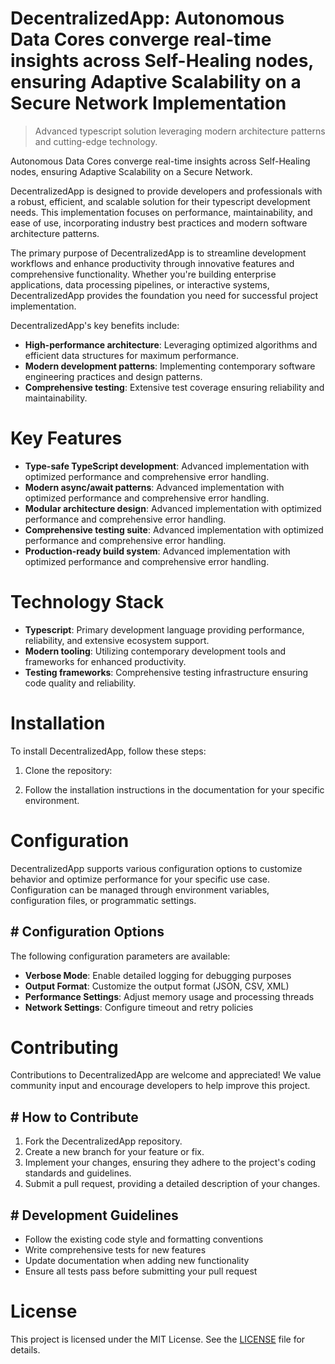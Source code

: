 <!-- fallback_DecentralizedApp_20251029010509_83236 -->

# DecentralizedApp: Autonomous Data Cores converge real-time insights across Self-Healing nodes, ensuring Adaptive Scalability on a Secure Network Implementation
> Advanced typescript solution leveraging modern architecture patterns and cutting-edge technology.

Autonomous Data Cores converge real-time insights across Self-Healing nodes, ensuring Adaptive Scalability on a Secure Network.

DecentralizedApp is designed to provide developers and professionals with a robust, efficient, and scalable solution for their typescript development needs. This implementation focuses on performance, maintainability, and ease of use, incorporating industry best practices and modern software architecture patterns.

The primary purpose of DecentralizedApp is to streamline development workflows and enhance productivity through innovative features and comprehensive functionality. Whether you're building enterprise applications, data processing pipelines, or interactive systems, DecentralizedApp provides the foundation you need for successful project implementation.

DecentralizedApp's key benefits include:

* **High-performance architecture**: Leveraging optimized algorithms and efficient data structures for maximum performance.
* **Modern development patterns**: Implementing contemporary software engineering practices and design patterns.
* **Comprehensive testing**: Extensive test coverage ensuring reliability and maintainability.

# Key Features

* **Type-safe TypeScript development**: Advanced implementation with optimized performance and comprehensive error handling.
* **Modern async/await patterns**: Advanced implementation with optimized performance and comprehensive error handling.
* **Modular architecture design**: Advanced implementation with optimized performance and comprehensive error handling.
* **Comprehensive testing suite**: Advanced implementation with optimized performance and comprehensive error handling.
* **Production-ready build system**: Advanced implementation with optimized performance and comprehensive error handling.

# Technology Stack

* **Typescript**: Primary development language providing performance, reliability, and extensive ecosystem support.
* **Modern tooling**: Utilizing contemporary development tools and frameworks for enhanced productivity.
* **Testing frameworks**: Comprehensive testing infrastructure ensuring code quality and reliability.

# Installation

To install DecentralizedApp, follow these steps:

1. Clone the repository:


2. Follow the installation instructions in the documentation for your specific environment.

# Configuration

DecentralizedApp supports various configuration options to customize behavior and optimize performance for your specific use case. Configuration can be managed through environment variables, configuration files, or programmatic settings.

## # Configuration Options

The following configuration parameters are available:

* **Verbose Mode**: Enable detailed logging for debugging purposes
* **Output Format**: Customize the output format (JSON, CSV, XML)
* **Performance Settings**: Adjust memory usage and processing threads
* **Network Settings**: Configure timeout and retry policies

# Contributing

Contributions to DecentralizedApp are welcome and appreciated! We value community input and encourage developers to help improve this project.

## # How to Contribute

1. Fork the DecentralizedApp repository.
2. Create a new branch for your feature or fix.
3. Implement your changes, ensuring they adhere to the project's coding standards and guidelines.
4. Submit a pull request, providing a detailed description of your changes.

## # Development Guidelines

* Follow the existing code style and formatting conventions
* Write comprehensive tests for new features
* Update documentation when adding new functionality
* Ensure all tests pass before submitting your pull request

# License

This project is licensed under the MIT License. See the [LICENSE](https://github.com/LuisFillipe1/DecentralizedApp/blob/main/LICENSE) file for details.
